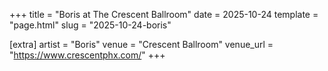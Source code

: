 +++
title = "Boris at The Crescent Ballroom"
date = 2025-10-24
template = "page.html"
slug = "2025-10-24-boris"

[extra]
artist = "Boris"
venue = "Crescent Ballroom"
venue_url = "https://www.crescentphx.com/"
+++
